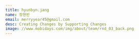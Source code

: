 ```yaml
---
title: hyunbyn.jang
name: 장현빈
email: merryyear45@gmail.com
desc: Creating Changes by Supporting Changes
image: //www.mobidays.com/img/about/team/rnd_03_back.png
---
```

